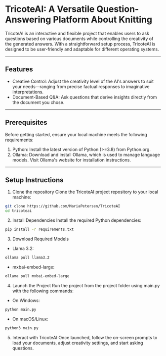 # TricoteAI: A Versatile Question-Answering Platform About Knitting

TricoteAI is an interactive and flexible project that enables users to ask questions based on various documents while controlling the creativity of the generated answers. With a straightforward setup process, TricoteAI is designed to be user-friendly and adaptable for different operating systems.

---

## Features
- Creative Control: Adjust the creativity level of the AI's answers to suit your needs—ranging from precise factual responses to imaginative interpretations.
- Document-Based Q&A: Ask questions that derive insights directly from the document you chose.

---

## Prerequisites

Before getting started, ensure your local machine meets the following requirements:

1. Python: Install the latest version of Python (>=3.8) from Python.org.
2. Ollama: Download and install Ollama, which is used to manage language models. Visit Ollama's website for installation instructions.

---

## Setup Instructions

1. Clone the repository
Clone the TricoteAI project repository to your local machine:
```bash
git clone https://github.com/MariaPetersen/TricoteAI
cd tricoteai
```
2. Install Dependencies
Install the required Python dependencies:
```bash
pip install -r requirements.txt
```
3. Download Required Models
- Llama 3.2:
```bash
ollama pull llama3.2
```
- mxbai-embed-large:
```bash
ollama pull mxbai-embed-large
```
4. Launch the Project
Run the project from the project folder using main.py with the following commands:
- On Windows:
```bash
python main.py
```
- On macOS/Linux:
```bash
python3 main.py
```
5. Interact with TricoteAI
Once launched, follow the on-screen prompts to load your documents, adjust creativity settings, and start asking questions.
